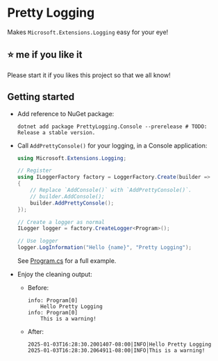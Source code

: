 # Pretty Logging

Makes `Microsoft.Extensions.Logging` easy for your eye!

## ⭐ me if you like it

Please start it if you likes this project so that we all know!

## Getting started

* Add reference to NuGet package:

    ```shell
    dotnet add package PrettyLogging.Console --prerelease # TODO: Release a stable version.
    ```

* Call `AddPrettyConsole()` for your logging, in a Console application:

    ```csharp
    using Microsoft.Extensions.Logging;

    // Register
    using ILoggerFactory factory = LoggerFactory.Create(builder =>
    {
        // Replace `AddConsole()` with `AddPrettyConsole()`.
        // builder.AddConsole();
        builder.AddPrettyConsole();
    });

    // Create a logger as normal
    ILogger logger = factory.CreateLogger<Program>();

    // Use logger
    logger.LogInformation("Hello {name}", "Pretty Logging");
    ```

    See [Program.cs](examples/UsePrettyLogging.Console/Program.cs) for a full example.

* Enjoy the cleaning output:

  * Before:

    ```log
    info: Program[0]
        Hello Pretty Logging
    info: Program[0]
        This is a warning!
    ```

  * After:

    ```log
    2025-01-03T16:28:30.2001407-08:00|INFO|Hello Pretty Logging
    2025-01-03T16:28:30.2064911-08:00|INFO|This is a warning!
    ```
